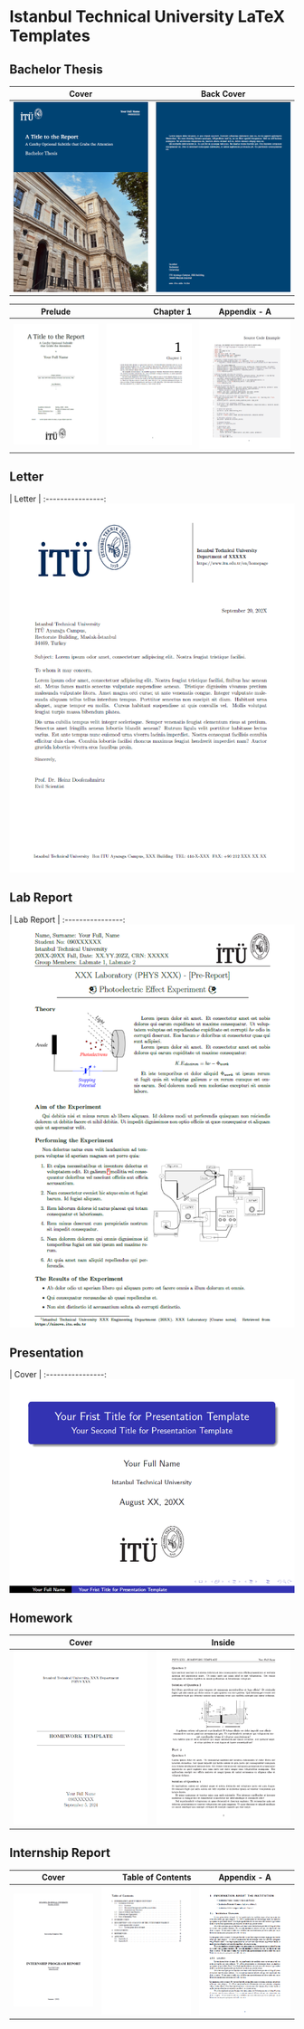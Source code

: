 # Istanbul Technical University LaTeX Templates

## Bachelor Thesis

| Cover       |  Back Cover |
:----------------:|:---------------------:
![image](readme_pics/bachelor_thesis/cover.png) | ![image](readme_pics/bachelor_thesis/back_cover.png)

|   Prelude  |  Chapter 1 |  Appendix - A |
:----------------:|----------------:|:---------------------:
![image](readme_pics/bachelor_thesis/prelude.png) | ![image](readme_pics/bachelor_thesis/chapter1.png) | ![image](readme_pics/bachelor_thesis/appendix_a.png)

## Letter

|  Letter     |
:----------------:
![image](readme_pics/letter/letter.png)

## Lab Report

|  Lab Report     |
:----------------:
![image](readme_pics/lab_report/report.png)

## Presentation

|  Cover     |
:----------------:
![image](readme_pics/presentation/cover.png)

## Homework

| Cover       |  Inside |
:----------------:|:---------------------:
![image](readme_pics/homework/cover.png) | ![image](readme_pics/homework/inside.png)

## Internship Report

|   Cover  |  Table of Contents |  Appendix - A |
:----------------:|----------------:|:---------------------:
![image](readme_pics/internship_report/cover.png) | ![image](readme_pics/internship_report/table_of_contents.png) | ![image](readme_pics/internship_report/chapter1.png)
